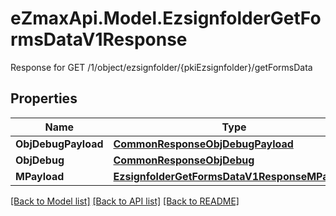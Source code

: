 # eZmaxApi.Model.EzsignfolderGetFormsDataV1Response
Response for GET /1/object/ezsignfolder/{pkiEzsignfolder}/getFormsData

## Properties

Name | Type | Description | Notes
------------ | ------------- | ------------- | -------------
**ObjDebugPayload** | [**CommonResponseObjDebugPayload**](CommonResponseObjDebugPayload.md) |  | 
**ObjDebug** | [**CommonResponseObjDebug**](CommonResponseObjDebug.md) |  | [optional] 
**MPayload** | [**EzsignfolderGetFormsDataV1ResponseMPayload**](EzsignfolderGetFormsDataV1ResponseMPayload.md) |  | 

[[Back to Model list]](../README.md#documentation-for-models) [[Back to API list]](../README.md#documentation-for-api-endpoints) [[Back to README]](../README.md)

